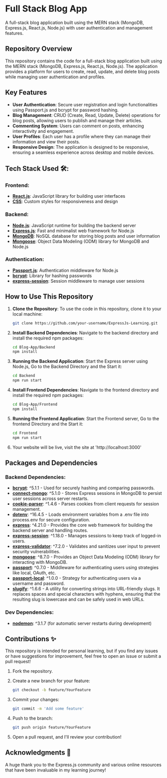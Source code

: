 # Full Stack Blog App

A full-stack blog application built using the MERN stack (MongoDB, Express.js, React.js, Node.js) with user authentication and management features.

## Repository Overview

This repository contains the code for a full-stack blog application built using the MERN stack (MongoDB, Express.js, React.js, Node.js). The application provides a platform for users to create, read, update, and delete blog posts while managing user authentication and profiles.

## Key Features

- **User Authentication**: Secure user registration and login functionalities using Passport.js and bcrypt for password hashing.
- **Blog Management**: CRUD (Create, Read, Update, Delete) operations for blog posts, allowing users to publish and manage their articles.
- **Commenting System**: Users can comment on posts, enhancing interactivity and engagement.
- **User Profiles**: Each user has a profile where they can manage their information and view their posts.
- **Responsive Design**: The application is designed to be responsive, ensuring a seamless experience across desktop and mobile devices.

## Tech Stack Used 🛠️:

### Frontend:

- **[React.js](https://react.dev/)**: JavaScript library for building user interfaces
- **[CSS](https://developer.mozilla.org/en-US/docs/Web/CSS)**: Custom styles for responsiveness and design

### Backend:

- **[Node.js](https://nodejs.org/en/)**: JavaScript runtime for building the backend server
- **[Express.js](https://expressjs.com/)**: Fast and minimalist web framework for Node.js
- **[MongoDB](https://www.mongodb.com/)**: NoSQL database for storing blog posts and user information
- **[Mongoose](https://mongoosejs.com/)**: Object Data Modeling (ODM) library for MongoDB and Node.js

### Authentication:

- **[Passport.js](http://www.passportjs.org/)**: Authentication middleware for Node.js
- **[bcrypt](https://www.npmjs.com/package/bcrypt)**: Library for hashing passwords
- **[express-session](https://www.npmjs.com/package/express-session)**: Session middleware to manage user sessions

## How to Use This Repository

1. **Clone the Repository**:
   To use the code in this repository, clone it to your local machine:

   ```bash
   git clone https://github.com/your-username/ExpressJs-Learning.git

   ```

2. **Install Backend Dependencies**: Navigate to the backend directory and install the required npm packages:

   ```bash
   cd Blog-App/Backend
   npm install

   ```

3. **Running the Backend Application**: Start the Express server using Node.js, Go to the Backend Directory and the Start it:

   ```bash
   cd Backend
   npm run start
   ```

4. **Install Frontend Dependencies**: Navigate to the frontend directory and install the required npm packages:

   ```bash
   cd Blog-App/Frontend
   npm install
   ```

5. **Running the Frontend Application**: Start the Frontend server, Go to the frontend Directory and the Start it:

   ```bash
   cd Frontend
   npm run start
   ```

6. Your website will be live, visit the site at 'http://localhost:3000'

## Packages and Dependencies

### Backend Dependencies:

- **[bcrypt](https://www.npmjs.com/package/bcrypt)**: ^5.1.1 - Used for securely hashing and comparing passwords.
- **[connect-mongo](https://www.npmjs.com/package/connect-mongo)**: ^5.1.0 - Stores Express sessions in MongoDB to persist user sessions across server restarts.
- **[cookie-parser](https://www.npmjs.com/package/cookie-parser)**: ^1.4.6 - Parses cookies from client requests for session management.
- **[dotenv](https://www.npmjs.com/package/dotenv)**: ^16.4.5 - Loads environment variables from a .env file into process.env for secure configuration.
- **[express](https://www.npmjs.com/package/express)**: ^4.21.0 - Provides the core web framework for building the backend server and handling routes.
- **[express-session](https://www.npmjs.com/package/express-session)**: ^1.18.0 - Manages sessions to keep track of logged-in users.
- **[express-validator](https://www.npmjs.com/package/express-validator)**: ^7.2.0 - Validates and sanitizes user input to prevent security vulnerabilities.
- **[mongoose](https://www.npmjs.com/package/mongoose)**: ^8.7.0 - Provides an Object Data Modeling (ODM) library for interacting with MongoDB.
- **[passport](https://www.npmjs.com/package/passport)**: ^0.7.0 - Middleware for authenticating users using strategies like local, OAuth, etc.
- **[passport-local](https://www.npmjs.com/package/passport-local)**: ^1.0.0 - Strategy for authenticating users via a username and password.
- **[slugify](https://www.npmjs.com/package/slugify)**: ^1.6.6 - A utility for converting strings into URL-friendly slugs. It replaces spaces and special characters with hyphens, ensuring that the resulting slug is lowercase and can be safely used in web URLs.

### Dev Dependencies:

- **[nodemon](https://www.npmjs.com/package/nodemon)**: ^3.1.7 (for automatic server restarts during development)

## Contributions ✨

This repository is intended for personal learning, but if you find any issues or have suggestions for improvement, feel free to open an issue or submit a pull request!

1. Fork the repository.

2. Create a new branch for your feature:

   ```bash
   git checkout -b feature/YourFeature
   ```

3. Commit your changes:

   ```bash
   git commit -m 'Add some feature'
   ```

4. Push to the branch:

   ```bash
   git push origin feature/YourFeature
   ```

5. Open a pull request, and I'll review your contribution!

## Acknowledgments 👏

A huge thank you to the Express.js community and various online resources that have been invaluable in my learning journey!
